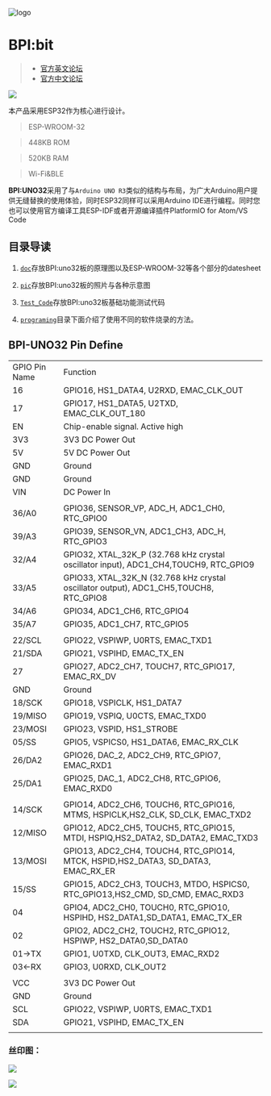 ![logo](/pic/logo.jpg)

# BPI:bit

> - [官方英文论坛](http://forum.banana-pi.org/c/BPI-Iot-module/BPI-Webduino)
> - [官方中文论坛](https://forum.banana-pi.org.cn/c/bpi-webduino)

![](/pic/overview.jpg)

本产品采用ESP32作为核心进行设计。

> ESP-WROOM-32

> 448KB ROM

> 520KB RAM

> Wi-Fi&BLE


**BPI:UNO32**采用了与`Arduino UNO R3`类似的结构与布局，为广大Arduino用户提供无缝替换的使用体验，同时ESP32同样可以采用Arduino IDE进行编程。同时您也可以使用官方编译工具ESP-IDF或者开源编译插件PlatformIO for Atom/VS Code

## 目录导读

1. [`doc`](/doc)存放BPI:uno32板的原理图以及ESP-WROOM-32等各个部分的datesheet

2. [`pic`](/pic)存放BPI:uno32板的照片与各种示意图

3. [`Test_Code`](/Test_Code)存放BPI:uno32板基础功能测试代码

3. [`programing`](/programing)目录下面介绍了使用不同的软件烧录的方法。

## BPI-UNO32 Pin Define

<table>
   <tr>
      <td>GPIO Pin Name</td>
      <td>Function</td>
   </tr>
   <tr>
      <td>16</td>
      <td>GPIO16, HS1_DATA4, U2RXD, EMAC_CLK_OUT</td>
   </tr>
   <tr>
      <td>17</td>
      <td>GPIO17, HS1_DATA5, U2TXD, EMAC_CLK_OUT_180</td>
   </tr>
   <tr>
      <td>EN</td>
      <td>Chip-enable signal. Active high</td>
   </tr>
   <tr>
      <td>3V3</td>
      <td>3V3 DC Power Out</td>
   </tr>
   <tr>
      <td>5V</td>
      <td>5V DC Power Out</td>
   </tr>
   <tr>
      <td>GND</td>
      <td>Ground</td>
   </tr>
   <tr>
      <td>GND</td>
      <td>Ground</td>
   </tr>
   <tr>
      <td>VIN</td>
      <td>DC Power In</td>
   </tr>
   <tr>
      <td></td>
      <td></td>
   </tr>
   <tr>
      <td>36/A0</td>
      <td>GPIO36, SENSOR_VP, ADC_H, ADC1_CH0, RTC_GPIO0</td>
   </tr>
   <tr>
      <td>39/A3</td>
      <td>GPIO39, SENSOR_VN, ADC1_CH3, ADC_H, RTC_GPIO3</td>
   </tr>
   <tr>
      <td>32/A4</td>
      <td>GPIO32, XTAL_32K_P (32.768 kHz crystal oscillator input), ADC1_CH4,TOUCH9, RTC_GPIO9</td>
   </tr>
   <tr>
      <td>33/A5</td>
      <td>GPIO33, XTAL_32K_N (32.768 kHz crystal oscillator output), ADC1_CH5,TOUCH8, RTC_GPIO8</td>
   </tr>
   <tr>
      <td>34/A6</td>
      <td>GPIO34, ADC1_CH6, RTC_GPIO4</td>
   </tr>
   <tr>
      <td>35/A7</td>
      <td>GPIO35, ADC1_CH7, RTC_GPIO5</td>
   </tr>
   <tr>
      <td></td>
      <td></td>
   </tr>
   <tr>
      <td>22/SCL</td>
      <td>GPIO22, VSPIWP, U0RTS, EMAC_TXD1</td>
   </tr>
   <tr>
      <td>21/SDA</td>
      <td>GPIO21, VSPIHD, EMAC_TX_EN</td>
   </tr>
   <tr>
      <td>27</td>
      <td>GPIO27, ADC2_CH7, TOUCH7, RTC_GPIO17, EMAC_RX_DV</td>
   </tr>
   <tr>
      <td>GND</td>
      <td>Ground</td>
   </tr>
   <tr>
      <td>18/SCK</td>
      <td>GPIO18, VSPICLK, HS1_DATA7</td>
   </tr>
   <tr>
      <td>19/MISO</td>
      <td>GPIO19, VSPIQ, U0CTS, EMAC_TXD0</td>
   </tr>
   <tr>
      <td>23/MOSI</td>
      <td>GPIO23, VSPID, HS1_STROBE</td>
   </tr>
   <tr>
      <td>05/SS</td>
      <td>GPIO5, VSPICS0, HS1_DATA6, EMAC_RX_CLK</td>
   </tr>
   <tr>
      <td>26/DA2</td>
      <td>GPIO26, DAC_2, ADC2_CH9, RTC_GPIO7, EMAC_RXD1</td>
   </tr>
   <tr>
      <td>25/DA1</td>
      <td>GPIO25, DAC_1, ADC2_CH8, RTC_GPIO6, EMAC_RXD0</td>
   </tr>
   <tr>
      <td></td>
      <td></td>
   </tr>
   <tr>
      <td>14/SCK</td>
      <td>GPIO14, ADC2_CH6, TOUCH6, RTC_GPIO16, MTMS, HSPICLK,HS2_CLK, SD_CLK, EMAC_TXD2</td>
   </tr>
   <tr>
      <td>12/MISO</td>
      <td>GPIO12, ADC2_CH5, TOUCH5, RTC_GPIO15, MTDI, HSPIQ,HS2_DATA2, SD_DATA2, EMAC_TXD3</td>
   </tr>
   <tr>
      <td>13/MOSI</td>
      <td>GPIO13, ADC2_CH4, TOUCH4, RTC_GPIO14, MTCK, HSPID,HS2_DATA3, SD_DATA3, EMAC_RX_ER</td>
   </tr>
   <tr>
      <td>15/SS</td>
      <td>GPIO15, ADC2_CH3, TOUCH3, MTDO, HSPICS0, RTC_GPIO13,HS2_CMD, SD_CMD, EMAC_RXD3</td>
   </tr>
   <tr>
      <td>04</td>
      <td>GPIO4, ADC2_CH0, TOUCH0, RTC_GPIO10, HSPIHD, HS2_DATA1,SD_DATA1, EMAC_TX_ER</td>
   </tr>
   <tr>
      <td>02</td>
      <td>GPIO2, ADC2_CH2, TOUCH2, RTC_GPIO12, HSPIWP, HS2_DATA0,SD_DATA0</td>
   </tr>
   <tr>
      <td>01->TX</td>
      <td>GPIO1, U0TXD, CLK_OUT3, EMAC_RXD2</td>
   </tr>
   <tr>
      <td>03<-RX</td>
      <td>GPIO3, U0RXD, CLK_OUT2</td>
   </tr>
   <tr>
      <td></td>
      <td></td>
   </tr>
   <tr>
      <td>VCC</td>
      <td>3V3 DC Power Out</td>
   </tr>
   <tr>
      <td>GND</td>
      <td>Ground</td>
   </tr>
   <tr>
      <td>SCL</td>
      <td>GPIO22, VSPIWP, U0RTS, EMAC_TXD1</td>
   </tr>
   <tr>
      <td>SDA</td>
      <td>GPIO21, VSPIHD, EMAC_TX_EN</td>
   </tr>
   <tr>
      <td></td>
   </tr>
</table>

### 丝印图：

![](/pic/top.png)

![](/pic/bot.png)
